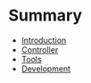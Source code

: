 # Summary

- [Introduction](index.md)
- [Controller](controller.md)
- [Tools](tools.md)
- [Development](development.md)
